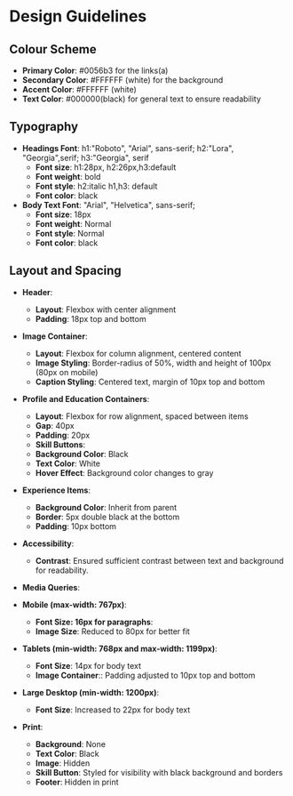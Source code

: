 # Design Guidelines

## Colour Scheme
- **Primary Color**: #0056b3 for the links(a)
- **Secondary Color**: #FFFFFF (white) for the  background
- **Accent Color**: #FFFFFF (white)
- **Text Color**: #000000(black) for general text to ensure readability

## Typography
- **Headings Font**: h1:"Roboto", "Arial", sans-serif; h2:"Lora", "Georgia",serif; h3:"Georgia", serif
    - **Font size**: h1:28px, h2:26px,h3:default
    - **Font weight**: bold
    - **Font style**: h2:italic h1,h3: default
    - **Font color**: black
- **Body Text Font**: "Arial", "Helvetica", sans-serif;
     - **Font size**:  18px
    - **Font weight**: Normal
    - **Font style**: Normal
    - **Font color**: black
## Layout and Spacing
- **Header**:
    - **Layout**: Flexbox with center alignment
    - **Padding**: 18px top and bottom
- **Image Container**:
    - **Layout**: Flexbox for column alignment, centered content
    - **Image Styling**: Border-radius of 50%, width and height of 100px (80px on mobile)
    - **Caption Styling**: Centered text, margin of 10px top and bottom
- **Profile and Education Containers**:
    - **Layout**: Flexbox for row alignment, spaced between items
    - **Gap**: 40px
    - **Padding**: 20px
    - **Skill Buttons**:
    - **Background Color**: Black
    - **Text Color**: White
    - **Hover Effect**: Background color changes to gray
- **Experience Items**:
    - **Background Color**: Inherit from parent
    - **Border**: 5px double black at the bottom
    - **Padding**: 10px bottom
- **Accessibility**:
    - **Contrast**: Ensured sufficient contrast between text and background for readability.

- **Media Queries**:
- **Mobile (max-width: 767px)**:
    - **Font Size: 16px for paragraphs**:
    - **Image Size**: Reduced to 80px for better fit
- **Tablets (min-width: 768px and max-width: 1199px)**:
    - **Font Size**: 14px for body text
    - **Image Container**:: Padding adjusted to 10px top and bottom
- **Large Desktop (min-width: 1200px)**:
    - **Font Size**: Increased to 22px for body text
- **Print**:
    - **Background**: None
    - **Text Color**: Black
    - **Image**: Hidden
    - **Skill Button**: Styled for visibility with black background and borders
    - **Footer**: Hidden in print


